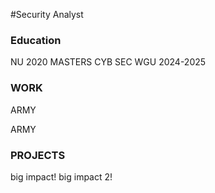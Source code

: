 #Security Analyst

### Education 
NU 2020
MASTERS CYB SEC WGU 2024-2025

### WORK
ARMY

ARMY

### PROJECTS
big impact!
big impact 2!


